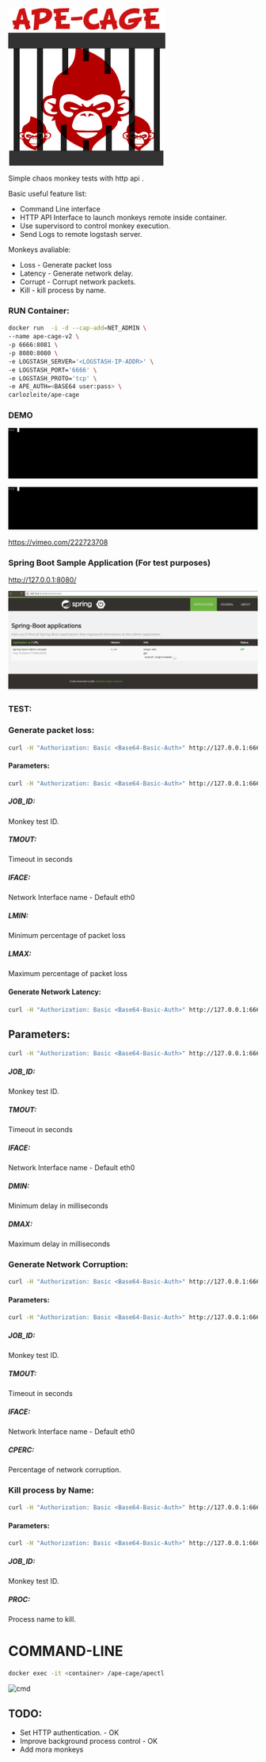 ![logo](https://github.com/carlozleite/ape-cage/raw/a482e8b2ed07542e74e70b952e2f13e47432a695/ape-cage/lib/img/ape-cage-logo-1.png)

Simple chaos monkey tests with http api .

Basic useful feature list:

 * Command Line interface
 * HTTP API Interface to launch monkeys remote inside container.
 * Use supervisord to control monkey execution.
 * Send Logs to remote logstash server.


Monkeys avaliable:

 * Loss - Generate packet loss
 * Latency - Generate network delay.
 * Corrupt - Corrupt network packets.
 * Kill - kill process by name.
 
### RUN Container:

```bash
docker run  -i -d --cap-add=NET_ADMIN \
--name ape-cage-v2 \
-p 6666:8081 \
-p 8080:8080 \
-e LOGSTASH_SERVER='<LOGSTASH-IP-ADDR>' \
-e LOGSTASH_PORT='6666' \
-e LOGSTASH_PROTO='tcp' \
-e APE_AUTH=<BASE64 user:pass> \
carlozleite/ape-cage
```

### DEMO

![win1](https://github.com/carlozleite/ape-cage/raw/master/ape-cage/lib/img/ape-11.gif)

![win2](https://github.com/carlozleite/ape-cage/raw/master/ape-cage/lib/img/ape-22.gif)

https://vimeo.com/222723708

### Spring Boot Sample Application (For test purposes)

http://127.0.0.1:8080/

![sample-app](https://github.com/carlozleite/ape-cage/raw/master/ape-cage/lib/img/sample-app.png)



### TEST:

### Generate packet loss:

```bash
curl -H "Authorization: Basic <Base64-Basic-Auth>" http://127.0.0.1:6666/chaos/loss
```

#### Parameters:

```bash
curl -H "Authorization: Basic <Base64-Basic-Auth>" http://127.0.0.1:6666/chaos/loss?ape_config=JOB_ID:TEST_19282752,TMOUT:20,LMIN:30,LMAX:50
```

##### JOB_ID: <String>

Monkey test ID.

##### TMOUT: <Integer> 

Timeout in seconds

##### IFACE: <String> 

Network Interface name - Default eth0

##### LMIN: <Integer>

Minimum percentage of packet loss

##### LMAX: <Integer> 

Maximum percentage of packet loss

#### Generate Network Latency:

```bash
curl -H "Authorization: Basic <Base64-Basic-Auth>" http://127.0.0.1:6666/chaos/latency
```

## Parameters:

```bash
curl -H "Authorization: Basic <Base64-Basic-Auth>" http://127.0.0.1:6666/chaos/latency?ape_config=JOB_ID:TEST_19282752,TMOUT:20,DMIN:30,DMAX:50,IFACE:eth0
```


##### JOB_ID: <String>

Monkey test ID.

##### TMOUT: <Integer> 

Timeout in seconds

##### IFACE: <String> 

Network Interface name - Default eth0

##### DMIN: <Integer>

Minimum delay in milliseconds

##### DMAX: <Integer> 

Maximum delay in milliseconds

### Generate Network Corruption:

```bash
curl -H "Authorization: Basic <Base64-Basic-Auth>" http://127.0.0.1:6666/chaos/corrupt
```

#### Parameters:

```bash
curl -H "Authorization: Basic <Base64-Basic-Auth>" http://127.0.0.1:6666/chaos/corrupt?ape_config=JOB_ID:TEST_19282752,TMOUT:20,CPERC:50,IFACE:eth0
```

##### JOB_ID: <String>

Monkey test ID.

##### TMOUT: <Integer> 

Timeout in seconds

##### IFACE: <String> 

Network Interface name - Default eth0

##### CPERC: <integer>

Percentage of network corruption.


### Kill process by Name:

```bash
curl -H "Authorization: Basic <Base64-Basic-Auth>" http://127.0.0.1:6666/chaos/kill
```

#### Parameters:

```bash
curl -H "Authorization: Basic <Base64-Basic-Auth>" http://127.0.0.1:6666/chaos/kill?ape_config=JOB_ID:TEST_19282752,PROC:java
```

##### JOB_ID: <String>

Monkey test ID.

##### PROC: <string>

Process name to kill.



# COMMAND-LINE 

```bash
docker exec -it <container> /ape-cage/apectl
```

![cmd](https://preview.ibb.co/m0wZsk/ape_cage1.png)

## TODO:

* Set HTTP authentication. - OK
* Improve background process control - OK
* Add mora monkeys
